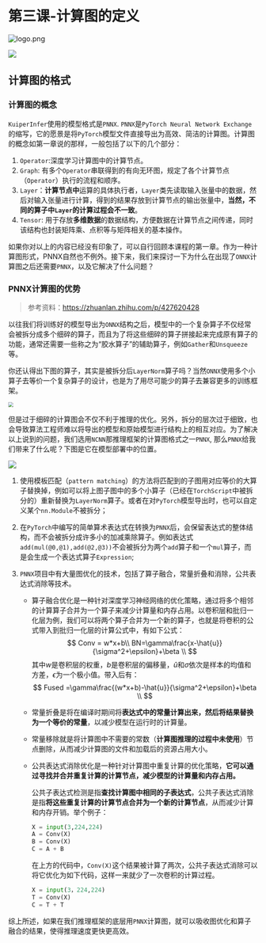 # 第三课-计算图的定义

![logo.png](https://i.imgur.com/dXqvgNI.png)

![](https://i.imgur.com/qO2yKaH.jpg)

## 计算图的格式

### 计算图的概念

`KuiperInfer`使用的模型格式是`PNNX`. `PNNX`是`PyTorch Neural Network Exchange`的缩写，它的愿景是将`PyTorch`模型文件直接导出为高效、简洁的计算图。计算图的概念如第一章说的那样，一般包括了以下的几个部分：

1. `Operator`:深度学习计算图中的计算节点。
2. `Graph`: 有多个`Operator`串联得到的有向无环图，规定了各个计算节点（`Operator`）执行的流程和顺序。
3. `Layer`：**计算节点中**运算的具体执行者，`Layer`类先读取输入张量中的数据，然后对输入张量进行计算，得到的结果存放到计算节点的输出张量中，**当然，不同的算子中`Layer`的计算过程会不一致**。
4. `Tensor`: 用于存放**多维数据**的数据结构，方便数据在计算节点之间传递，同时该结构也封装矩阵乘、点积等与矩阵相关的基本操作。

如果你对以上的内容已经没有印象了，可以自行回顾本课程的第一章。作为一种计算图形式，PNNX自然也不例外。接下来，我们来探讨一下为什么在出现了`ONNX`计算图之后还需要`PNNX`，以及它解决了什么问题？

### PNNX计算图的优势

> 参考资料：https://zhuanlan.zhihu.com/p/427620428

以往我们将训练好的模型导出为`ONNX`结构之后，模型中的一个复杂算子不仅经常会被拆分成多个细碎的算子，而且为了将这些细碎的算子拼接起来完成原有算子的功能，通常还需要一些称之为“胶水算子”的辅助算子，例如`Gather`和`Unsqueeze`等。

你还认得出下图的算子，其实是被拆分后`LayerNorm`算子吗？当然`ONNX`使用多个小算子去等价一个复杂算子的设计，也是为了用尽可能少的算子去兼容更多的训练框架。

<img src="https://i.imgur.com/2uDwmwD.png" style="zoom:60%;" />

但是过于细碎的计算图会不仅不利于推理的优化。另外，拆分的层次过于细致，也会导致算法工程师难以将导出的模型和原始模型进行结构上的相互对应。为了解决以上说到的问题，我们选用`NCNN`那推理框架的计算图格式之一`PNNX`, 那么`PNNX`给我们带来了什么呢？下图是它在模型部署中的位置。

![](https://i.imgur.com/Ho0lkgY.png)

1. 使用模板匹配（`pattern matching`）的方法将匹配到的子图用对应等价的大算子替换掉，例如可以将上图子图中的多个小算子（已经在`TorchScript`中被拆分的）重新替换为`LayerNorm`算子。或者在对`PyTorch`模型导出时，也可以自定义某个`nn.Module`不被拆分；

2.  在`PyTorch`中编写的简单算术表达式在转换为`PNNX`后，会保留表达式的整体结构，而不会被拆分成许多小的加减乘除算子。例如表达式`add(mul(@0,@1),add(@2,@3))`不会被拆分为两个`add`算子和一个`mul`算子，而是会生成一个表达式算子`Expression`;

3. `PNNX`项目中有大量图优化的技术，包括了算子融合，常量折叠和消除，公共表达式消除等技术。

   * 算子融合优化是一种针对深度学习神经网络的优化策略，通过将多个相邻的计算算子合并为一个算子来减少计算量和内存占用。以卷积层和批归一化层为例，我们可以将两个算子合并为一个新的算子，也就是将卷积的公式带入到批归一化层的计算公式中，有如下公式：
     $$
     Conv = w*x+b\\
     BN=\gamma\frac{x-\hat{u}}{\sigma^2+\epsilon}+\beta \\
     $$
     其中$w$是卷积层的权重，$b$是卷积层的偏移量，$\hat{u}$和$\sigma$依次是样本的均值和方差，$\epsilon$为一个极小值。带入后有：
     $$
     Fused =\gamma\frac{(w*x+b)-\hat{u}}{\sigma^2+\epsilon}+\beta \\
     $$

   * 常量折叠是将在编译时期间将**表达式中的常量计算出来，然后将结果替换为一个等价的常量**，以减少模型在运行时的计算量。

   * 常量移除就是将计算图中不需要的常数（**计算图推理的过程中未使用**）节点删除，从而减少计算图的文件和加载后的资源占用大小。

   * 公共表达式消除优化是一种针对计算图中重复计算的优化策略，**它可以通过寻找并合并重复计算的计算节点，减少模型的计算量和内存占用。**

     公共子表达式检测是指**查找计算图中相同的子表达式**，公共子表达式消除是指**将这些重复计算的计算节点合并为一个新的计算节点**，从而减少计算和内存开销。举个例子：

     ```python
     X = input(3,224,224)
     A = Conv(X)
     B = Conv(X)
     C = A + B
     ```

     在上方的代码中，`Conv(X)`这个结果被计算了两次，公共子表达式消除可以将它优化为如下代码，这样一来就少了一次卷积的计算过程。

     ```python
     X = input(3，224,224)
     T = Conv(X)
     C = T + T
     ```

综上所述，如果在我们推理框架的底层用`PNNX`计算图，就可以吸收图优化和算子融合的结果，使得推理速度更快更高效。

